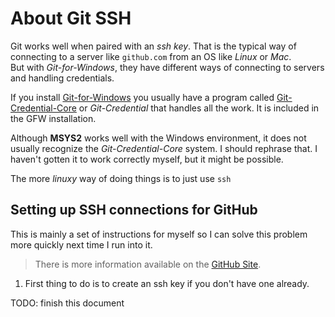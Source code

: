 # About Git SSH

Git works well when paired with an _ssh key_.
That is the typical way of connecting to a server like `github.com` from an OS like _Linux_ or _Mac_.\
But with _Git-for-Windows_, they have different ways of connecting to servers and handling credentials.

If you install [Git-for-Windows](https://github.com/git-for-windows/git) you usually have a program called [Git-Credential-Core](https://github.com/microsoft/Git-Credential-Manager-Core) or _Git-Credential_ that handles all the work.
It is included in the GFW installation.

Although **MSYS2** works well with the Windows environment, it does not usually recognize the _Git-Credential-Core_ system.
I should rephrase that.  I haven't gotten it to work correctly myself, but it might be possible.

The more _linuxy_ way of doing things is to just use `ssh`

## Setting up SSH connections for GitHub

This is mainly a set of instructions for myself so I can solve this problem more quickly next time I run into it.

> There is more information available on the [GitHub Site](https://docs.github.com/en/github/authenticating-to-github).

1. First thing to do is to create an ssh key if you don't have one already.

TODO: finish this document  